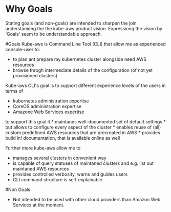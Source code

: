 # Why Goals
Stating goals (and non-goals) are intended to sharpen the join understanidng the the kube-aws product vision. Expressiong the vision by 'Goals' seem to be understandable approach.

#Goals
Kube-aws is Command Line Tool (CLI) that allow me as experienced console-user to:

* to plan ant prepare my kubernetes cluster alongside need AWS resources
* browse throgh intermediate details of the configuration (of not yet provisioned clusters)

Kube-aws CLI's goal is to support different experience levels of the users in terms of 
* kubernetes administration expertise
* CoreOS administration expertise
* Amazone Web Services expertise

to support this goal it 
    * maintanes well-documented set of default settings
    * but allows to configure every aspect of the cluster
    * enables reuse of (all) custom predefined AWS resources that are precreated in AWS
    * provides build in! documentation, that is available online as well

Further more kube-aws allow me to 
* manages several clusters in convenient way
* is capable of query statuses of maintaned clusters and e.g. list out maintaned AWS resources
* provides controlled verbosity, warns and guides users 
* CLI command structure is self-explainable

#Non Goals

* Not intended to be used with other cloud providers than Amazon Web Services at the moment.
